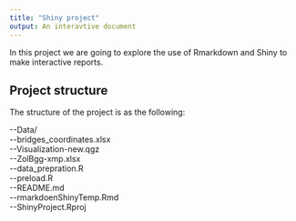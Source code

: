 ```yaml
---
title: "Shiny project"
output: An interavtive document
---
```


In this project we are going to explore the use of Rmarkdown and Shiny to make interactive reports.

## Project structure

The structure of the project is as the following:

  --Data/\
      --bridges_coordinates.xlsx\
      --Visualization-new.qgz\
      --ZolBgg-xmp.xlsx\
  --data_prepration.R\
  --preload.R\
  --README.md\
  --rmarkdoenShinyTemp.Rmd\
  --ShinyProject.Rproj
